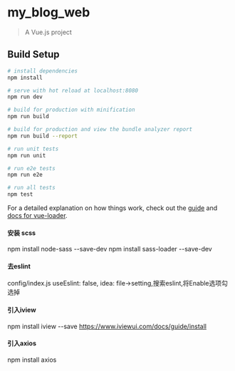 # my_blog_web

> A Vue.js project

## Build Setup

``` bash
# install dependencies
npm install

# serve with hot reload at localhost:8080
npm run dev

# build for production with minification
npm run build

# build for production and view the bundle analyzer report
npm run build --report

# run unit tests
npm run unit

# run e2e tests
npm run e2e

# run all tests
npm test
```

For a detailed explanation on how things work, check out the [guide](http://vuejs-templates.github.io/webpack/) and [docs for vue-loader](http://vuejs.github.io/vue-loader).

#### 安装 scss 
npm install node-sass --save-dev 
npm install sass-loader --save-dev

#### 去eslint
config/index.js useEslint: false,
idea: file->setting,搜索eslint,将Enable选项勾选掉

#### 引入iview
npm install iview --save
https://www.iviewui.com/docs/guide/install


#### 引入axios
npm install axios
